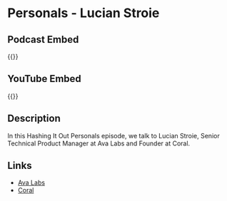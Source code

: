 # Personals - Lucian Stroie


## Podcast Embed
{{<podcast-embed url="https://embed.sounder.fm/play/485912">}}

## YouTube Embed
{{<youtube CC-bpd-hZ6g>}}

## Description
In this Hashing It Out Personals episode, we talk to Lucian Stroie, Senior Technical Product Manager at Ava Labs and Founder at Coral.

## Links 
- [Ava Labs](https://www.avalabs.org/)
- [Coral](https://www.coral.fan/)

